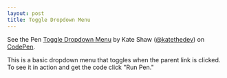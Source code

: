 ```yaml
---
layout: post
title: Toggle Dropdown Menu
---
```


<p data-height="265" data-theme-id="0" data-slug-hash="xWEmqb" data-default-tab="css,result" data-user="katethedev" data-embed-version="2" data-pen-title="Toggle Dropdown Menu" data-preview="true" class="codepen">See the Pen <a href="https://codepen.io/katethedev/pen/xWEmqb/">Toggle Dropdown Menu</a> by Kate Shaw (<a href="https://codepen.io/katethedev">@katethedev</a>) on <a href="https://codepen.io">CodePen</a>.</p>
<script async src="https://static.codepen.io/assets/embed/ei.js"></script>


This is a basic dropdown menu that toggles when the parent link is clicked. To see it in action and get the code click "Run Pen."
